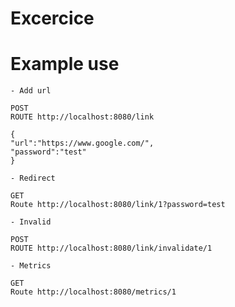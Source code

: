 # Excercice

# Example use

    - Add url

    POST
    ROUTE http://localhost:8080/link

    {
    "url":"https://www.google.com/",
    "password":"test"
    }

    - Redirect

    GET
    Route http://localhost:8080/link/1?password=test

    - Invalid

    POST
    ROUTE http://localhost:8080/link/invalidate/1

    - Metrics

    GET
    Route http://localhost:8080/metrics/1